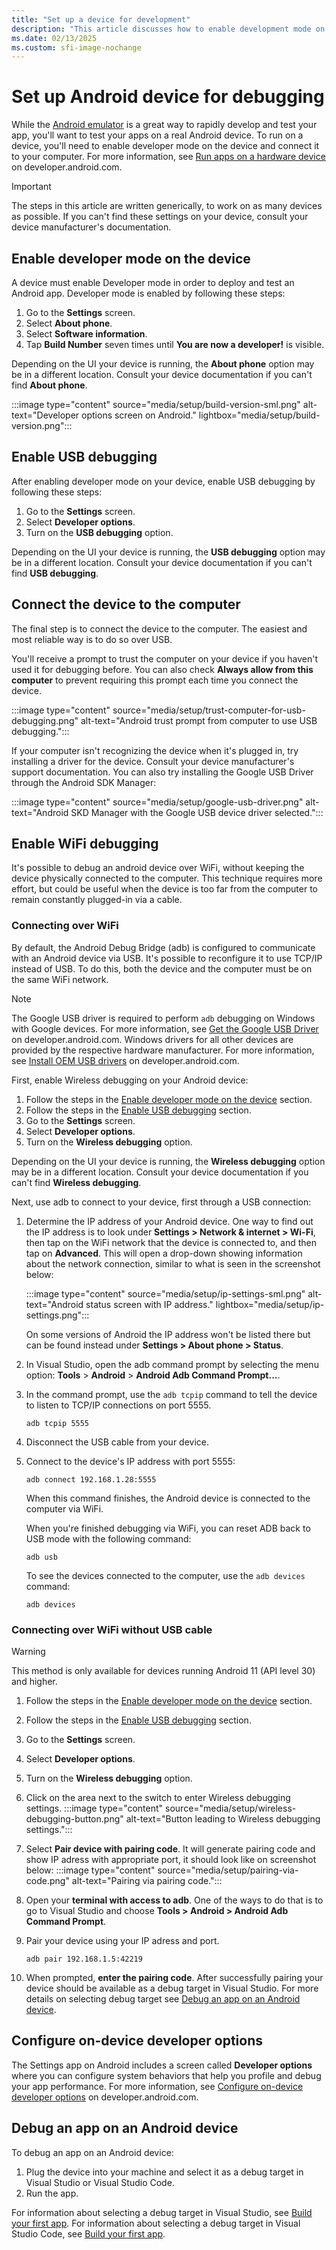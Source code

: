 ```yaml
---
title: "Set up a device for development"
description: "This article discusses how to enable development mode on an Android device so that you can deploy and debug a .NET MAUI application."
ms.date: 02/13/2025
ms.custom: sfi-image-nochange
---
```


# Set up Android device for debugging

While the [Android emulator](../emulator/debug-on-emulator.md) is a great way to rapidly develop and test your app, you'll want to test your apps on a real Android device. To run on a device, you'll need to enable developer mode on the device and connect it to your computer. For more information, see [Run apps on a hardware device](https://developer.android.com/studio/run/device) on developer.android.com.

> [!IMPORTANT]
> The steps in this article are written generically, to work on as many devices as possible. If you can't find these settings on your device, consult your device manufacturer's documentation.

## Enable developer mode on the device

A device must enable Developer mode in order to deploy and test an Android app. Developer mode is enabled by following these steps:

01. Go to the **Settings** screen.
01. Select **About phone**.
01. Select **Software information**.
01. Tap **Build Number** seven times until **You are now a developer!** is visible.

Depending on the UI your device is running, the **About phone** option may be in a different location. Consult your device documentation if you can't find **About phone**.

:::image type="content" source="media/setup/build-version-sml.png" alt-text="Developer options screen on Android." lightbox="media/setup/build-version.png":::

## Enable USB debugging

After enabling developer mode on your device, enable USB debugging by following these steps:

01. Go to the **Settings** screen.
01. Select **Developer options**.
01. Turn on the **USB debugging** option.

Depending on the UI your device is running, the **USB debugging** option may be in a different location. Consult your device documentation if you can't find **USB debugging**.

## Connect the device to the computer

The final step is to connect the device to the computer. The easiest and most reliable way is to do so over USB.

You'll receive a prompt to trust the computer on your device if you haven't used it for debugging before. You can also check **Always allow from this computer** to prevent requiring this prompt each time you connect the device.

:::image type="content" source="media/setup/trust-computer-for-usb-debugging.png" alt-text="Android trust prompt from computer to use USB debugging.":::

If your computer isn't recognizing the device when it's plugged in, try installing a driver for the device. Consult your device manufacturer's support documentation. You can also try installing the Google USB Driver through the Android SDK Manager:

:::image type="content" source="media/setup/google-usb-driver.png" alt-text="Android SKD Manager with the Google USB device driver selected.":::

## Enable WiFi debugging

It's possible to debug an android device over WiFi, without keeping the device physically connected to the computer. This technique requires more effort, but could be useful when the device is too far from the computer to remain constantly plugged-in via a cable.

### Connecting over WiFi

By default, the Android Debug Bridge (adb) is configured to communicate with an Android device via USB. It's possible to reconfigure it to use TCP/IP instead of USB. To do this, both the device and the computer must be on the same WiFi network.

> [!NOTE]
> The Google USB driver is required to perform `adb` debugging on Windows with Google devices. For more information, see [Get the Google USB Driver](https://developer.android.com/studio/run/win-usb) on developer.android.com. Windows drivers for all other devices are provided by the respective hardware manufacturer. For more information, see [Install OEM USB drivers](https://developer.android.com/studio/run/oem-usb) on developer.android.com.

First, enable Wireless debugging on your Android device:

01. Follow the steps in the [Enable developer mode on the device](#enable-developer-mode-on-the-device) section.
01. Follow the steps in the [Enable USB debugging](#enable-usb-debugging) section.
01. Go to the **Settings** screen.
01. Select **Developer options**.
01. Turn on the **Wireless debugging** option.

Depending on the UI your device is running, the **Wireless debugging** option may be in a different location. Consult your device documentation if you can't find **Wireless debugging**.

Next, use adb to connect to your device, first through a USB connection:

01. Determine the IP address of your Android device. One way to find out the IP address is to look under **Settings > Network & internet > Wi-Fi**, then tap on the WiFi network that the device is connected to, and then tap on **Advanced**. This will open a drop-down showing information about the network connection, similar to what is seen in the screenshot below:

    :::image type="content" source="media/setup/ip-settings-sml.png" alt-text="Android status screen with IP address." lightbox="media/setup/ip-settings.png":::

    On some versions of Android the IP address won't be listed there but can be found instead under **Settings > About phone > Status**.

01. In Visual Studio, open the adb command prompt by selecting the menu option: **Tools** > **Android** > **Android Adb Command Prompt...**.

01. In the command prompt, use the `adb tcpip` command to tell the device to listen to TCP/IP connections on port 5555.

    ```command
    adb tcpip 5555
    ```

01. Disconnect the USB cable from your device.

01. Connect to the device's IP address with port 5555:

    ```command
    adb connect 192.168.1.28:5555
    ```

    When this command finishes, the Android device is connected to the computer via WiFi.

    When you're finished debugging via WiFi, you can reset ADB back to USB mode with the following command:

    ```command
    adb usb
    ```

    To see the devices connected to the computer, use the `adb devices` command:

    ```command
    adb devices
    ```

### Connecting over WiFi without USB cable

> [!WARNING]
> This method is only available for devices running Android 11 (API level 30) and higher.

01. Follow the steps in the [Enable developer mode on the device](#enable-developer-mode-on-the-device) section.
01. Follow the steps in the [Enable USB debugging](#enable-usb-debugging) section.
01. Go to the **Settings** screen.
01. Select **Developer options**.
01. Turn on the **Wireless debugging** option.
01. Click on the area next to the switch to enter Wireless debugging settings.
:::image type="content" source="media/setup/wireless-debugging-button.png" alt-text="Button leading to Wireless debugging settings.":::

01. Select **Pair device with pairing code**. It will generate pairing code and show IP adress with appropriate port, it should look like on screenshot below:
:::image type="content" source="media/setup/pairing-via-code.png" alt-text="Pairing via pairing code.":::

01. Open your **terminal with access to adb**. One of the ways to do that is to go to Visual Studio and choose **Tools > Android > Android Adb Command Prompt**.
01. Pair your device using your IP adress and port.

    ```command
    adb pair 192.168.1.5:42219
    ```

01. When prompted, **enter the pairing code**.
After successfully pairing your device should be available as a debug target in Visual Studio. For more details on selecting debug target see [Debug an app on an Android device](#debug-an-app-on-an-android-device).

## Configure on-device developer options

The Settings app on Android includes a screen called **Developer options** where you can configure system behaviors that help you profile and debug your app performance. For more information, see [Configure on-device developer options](https://developer.android.com/studio/debug/dev-options) on developer.android.com.

## Debug an app on an Android device

To debug an app on an Android device:

1. Plug the device into your machine and select it as a debug target in Visual Studio or Visual Studio Code.
1. Run the app.

For information about selecting a debug target in Visual Studio, see [Build your first app](~/get-started/first-app.md?pivots=devices-android&tabs=vswin). For information about selecting a debug target in Visual Studio Code, see [Build your first app](~/get-started/first-app.md?pivots=devices-android&tabs=visual-studio-code).
